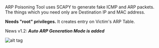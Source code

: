 ARP Poisoning Tool uses SCAPY to generate fake ICMP and ARP packets.
The things which you need only are Destination IP and MAC address.

**Needs "root" privileges.**
It creates entry on Victim's ARP Table.


News v1.2:
***Auto ARP Generation Mode is added***

![alt tag](https://emreovunc.com/projects/ARP-Poisoning.jpeg)
